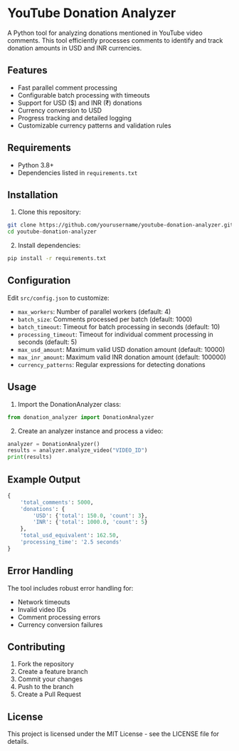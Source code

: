 # YouTube Donation Analyzer

A Python tool for analyzing donations mentioned in YouTube video comments. This tool efficiently processes comments to identify and track donation amounts in USD and INR currencies.

## Features

- Fast parallel comment processing
- Configurable batch processing with timeouts
- Support for USD ($) and INR (₹) donations
- Currency conversion to USD
- Progress tracking and detailed logging
- Customizable currency patterns and validation rules

## Requirements

- Python 3.8+
- Dependencies listed in `requirements.txt`

## Installation

1. Clone this repository:
```bash
git clone https://github.com/yourusername/youtube-donation-analyzer.git
cd youtube-donation-analyzer
```

2. Install dependencies:
```bash
pip install -r requirements.txt
```

## Configuration

Edit `src/config.json` to customize:

- `max_workers`: Number of parallel workers (default: 4)
- `batch_size`: Comments processed per batch (default: 1000)
- `batch_timeout`: Timeout for batch processing in seconds (default: 10)
- `processing_timeout`: Timeout for individual comment processing in seconds (default: 5)
- `max_usd_amount`: Maximum valid USD donation amount (default: 10000)
- `max_inr_amount`: Maximum valid INR donation amount (default: 100000)
- `currency_patterns`: Regular expressions for detecting donations

## Usage

1. Import the DonationAnalyzer class:
```python
from donation_analyzer import DonationAnalyzer
```

2. Create an analyzer instance and process a video:
```python
analyzer = DonationAnalyzer()
results = analyzer.analyze_video("VIDEO_ID")
print(results)
```

## Example Output

```python
{
    'total_comments': 5000,
    'donations': {
        'USD': {'total': 150.0, 'count': 3},
        'INR': {'total': 1000.0, 'count': 5}
    },
    'total_usd_equivalent': 162.50,
    'processing_time': '2.5 seconds'
}
```

## Error Handling

The tool includes robust error handling for:
- Network timeouts
- Invalid video IDs
- Comment processing errors
- Currency conversion failures

## Contributing

1. Fork the repository
2. Create a feature branch
3. Commit your changes
4. Push to the branch
5. Create a Pull Request

## License

This project is licensed under the MIT License - see the LICENSE file for details. 